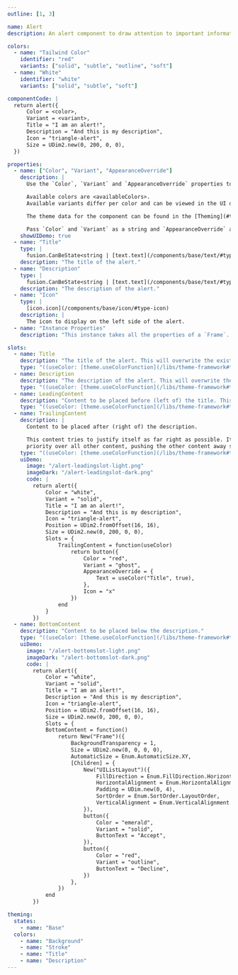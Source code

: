 ```yaml
---
outline: [1, 3]

name: Alert
description: An alert component to draw attention to important information.

colors:
  - name: "Tailwind Color"
    identifier: "red"
    variants: ["solid", "subtle", "outline", "soft"]
  - name: "White"
    identifier: "white"
    variants: ["solid", "subtle", "soft"]

componentCode: |
  return alert({
      Color = <color>,
      Variant = <variant>,
      Title = "I am an alert!",
      Description = "And this is my description",
      Icon = "triangle-alert",
      Size = UDim2.new(0, 200, 0, 0),
  })

properties:
  - name: ["Color", "Variant", "AppearanceOverride"]
    description: |
      Use the `Color`, `Variant` and `AppearanceOverride` properties to style the component.

      Available colors are <availableColors>.
      Available variants differ per color and can be viewed in the UI demo below.

      The theme data for the component can be found in the [Theming](#theming) section and can be overwritten through `AppearanceOverride`.

      Pass `Color` and `Variant` as a string and `AppearanceOverride` as an [optionalColorTable](/libs/theme-framework#type-optionalColorTable). More information on overrides can be found [here](/getting-started#appearance-overrides).
    showUIDemo: true
  - name: "Title"
    type: |
      fusion.CanBeState<string | [text.text](/components/base/text/#type-text)>
    description: "The title of the alert."
  - name: "Description"
    type: |
      fusion.CanBeState<string | [text.text](/components/base/text/#type-text)>
    description: "The description of the alert."
  - name: "Icon"
    type: |
      [icon.icon](/components/base/icon/#type-icon)
    description: |
      The icon to display on the left side of the alert.
  - name: "Instance Properties"
    description: "This instance takes all the properties of a `Frame`. `SpecialKeys`, such as `fusion.Children` will also be passed to the instance."

slots:
  - name: Title
    description: "The title of the alert. This will overwrite the existing title."
    type: "((useColor: [theme.useColorFunction](/libs/theme-framework#type-useColorFunction)) -> fusion.CanBeState<{ any }>)?"
  - name: Description
    description: "The description of the alert. This will overwrite the existing description."
    type: "((useColor: [theme.useColorFunction](/libs/theme-framework#type-useColorFunction)) -> fusion.CanBeState<{ any }>)?"
  - name: LeadingContent
    description: "Content to be placed before (left of) the title. This will overwrite the icon."
    type: "((useColor: [theme.useColorFunction](/libs/theme-framework#type-useColorFunction)) -> fusion.CanBeState<{ any }>)?"
  - name: TrailingContent
    description: |
      Content to be placed after (right of) the description.

      This content tries to justify itself as far right as possible. It also takes
      priority over all other content, pushing the other content away so that it can fit.
    type: "((useColor: [theme.useColorFunction](/libs/theme-framework#type-useColorFunction)) -> fusion.CanBeState<{ any }>)?"
    uiDemo:
      image: "/alert-leadingslot-light.png"
      imageDark: "/alert-leadingslot-dark.png"
      code: |
        return alert({
            Color = "white",
            Variant = "solid",
            Title = "I am an alert!",
            Description = "And this is my description",
            Icon = "triangle-alert",
            Position = UDim2.fromOffset(16, 16),
            Size = UDim2.new(0, 200, 0, 0),
            Slots = {
                TrailingContent = function(useColor)
                    return button({
                        Color = "red",
                        Variant = "ghost",
                        AppearanceOverride = {
                            Text = useColor("Title", true),
                        },
                        Icon = "x"
                    })
                end
            }
        })
  - name: BottomContent
    description: "Content to be placed below the description."
    type: "((useColor: [theme.useColorFunction](/libs/theme-framework#type-useColorFunction)) -> fusion.CanBeState<{ any }>)?"
    uiDemo:
      image: "/alert-bottomslot-light.png"
      imageDark: "/alert-bottomslot-dark.png"
      code: |
        return alert({
            Color = "white",
            Variant = "solid",
            Title = "I am an alert!",
            Description = "And this is my description",
            Icon = "triangle-alert",
            Position = UDim2.fromOffset(16, 16),
            Size = UDim2.new(0, 200, 0, 0),
            Slots = {
            BottomContent = function()
                return New("Frame")({
                    BackgroundTransparency = 1,
                    Size = UDim2.new(0, 0, 0, 0),
                    AutomaticSize = Enum.AutomaticSize.XY,
                    [Children] = {
                        New("UIListLayout")({
                            FillDirection = Enum.FillDirection.Horizontal,
                            HorizontalAlignment = Enum.HorizontalAlignment.Left,
                            Padding = UDim.new(0, 4),
                            SortOrder = Enum.SortOrder.LayoutOrder,
                            VerticalAlignment = Enum.VerticalAlignment.Top,
                        }),
                        button({
                            Color = "emerald",
                            Variant = "solid",
                            ButtonText = "Accept",
                        }),
                        button({
                            Color = "red",
                            Variant = "outline",
                            ButtonText = "Decline",
                        })
                    },
                })
            end
        })

theming:
  states:
    - name: "Base"
  colors:
    - name: "Background"
    - name: "Stroke"
    - name: "Title"
    - name: "Description"
---
```


<ComponentView :frontmatter="$frontmatter"/>
